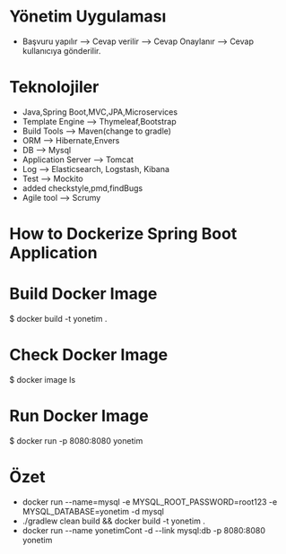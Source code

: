 # Yönetim Uygulaması
- Başvuru yapılır --> Cevap verilir --> Cevap Onaylanır --> Cevap kullanıcıya gönderilir.

# Teknolojiler
- Java,Spring Boot,MVC,JPA,Microservices
- Template Engine --> Thymeleaf,Bootstrap
- Build Tools --> Maven(change to gradle)
- ORM --> Hibernate,Envers
- DB --> Mysql
- Application Server --> Tomcat
- Log --> Elasticsearch, Logstash, Kibana
- Test --> Mockito
- added checkstyle,pmd,findBugs
- Agile tool --> Scrumy

# How to Dockerize Spring Boot Application

# Build Docker Image
$ docker build -t yonetim .

# Check Docker Image
$ docker image ls

# Run Docker Image
$ docker run -p 8080:8080 yonetim

# Özet
- docker run --name=mysql -e MYSQL_ROOT_PASSWORD=root123 -e MYSQL_DATABASE=yonetim -d mysql
- ./gradlew clean build && docker build -t yonetim .
- docker run --name yonetimCont -d --link mysql:db -p 8080:8080 yonetim